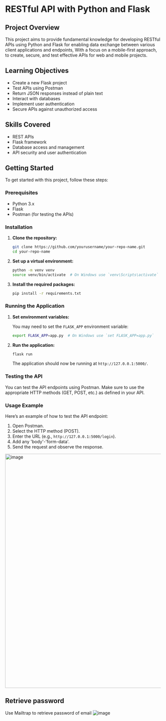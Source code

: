 # RESTful API with Python and Flask

## Project Overview

This project aims to provide fundamental knowledge for developing RESTful APIs using Python and Flask for enabling data exchange between various client applications and endpoints, With a focus on a mobile-first approach, to create, secure, and test effective APIs for web and mobile projects.

## Learning Objectives

- Create a new Flask project
- Test APIs using Postman
- Return JSON responses instead of plain text
- Interact with databases
- Implement user authentication
- Secure APIs against unauthorized access

## Skills Covered

- REST APIs
- Flask framework
- Database access and management
- API security and user authentication

## Getting Started

To get started with this project, follow these steps:

### Prerequisites

- Python 3.x
- Flask
- Postman (for testing the APIs)

### Installation

1. **Clone the repository:**

   ```bash
   git clone https://github.com/yourusername/your-repo-name.git
   cd your-repo-name
   ```

2. **Set up a virtual environment:**

   ```bash
   python -m venv venv
   source venv/bin/activate  # On Windows use `venv\Scripts\activate`
   ```

3. **Install the required packages:**

   ```bash
   pip install -r requirements.txt
   ```

### Running the Application

1. **Set environment variables:**

   You may need to set the `FLASK_APP` environment variable:

   ```bash
   export FLASK_APP=app.py  # On Windows use `set FLASK_APP=app.py`
   ```

2. **Run the application:**

   ```bash
   flask run
   ```

   The application should now be running at `http://127.0.0.1:5000/`.

### Testing the API

You can test the API endpoints using Postman. Make sure to use the appropriate HTTP methods (GET, POST, etc.) as defined in your API.

### Usage Example

Here’s an example of how to test the API endpoint:

1. Open Postman.
2. Select the HTTP method (POST).
3. Enter the URL (e.g., `http://127.0.0.1:5000/login`).
4. Add any 'body'-'form-data'.
5. Send the request and observe the response.
<img width="755" alt="image" src="https://github.com/user-attachments/assets/1f28103e-45ca-47a2-8c9a-4da514d0daa2">

## Retrieve password 
Use Mailtrap to retrieve password of email
![image](https://github.com/user-attachments/assets/44df2612-87ef-4deb-b914-b2c93ff00fed)


   
